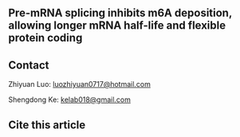 ## Pre-mRNA splicing inhibits m6A deposition, allowing longer mRNA half-life and flexible protein coding

## Contact
Zhiyuan Luo: luozhiyuan0717@hotmail.com

Shengdong Ke: kelab018@gmail.com

## Cite this article
